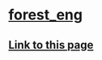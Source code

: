 # [forest_eng](https://truegelen.github.io/forest_eng/dist/)
[Link to this page](https://truegelen.github.io/forest_eng/dist/)
--------------------------------
